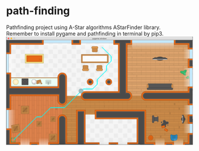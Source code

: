 # path-finding
Pathfinding project using A-Star algorithms AStarFinder library. <br />
Remember to install pygame and pathfinding in terminal by pip3. 
![alt text](https://github.com/khanh-hoang/path-finding/blob/main/demo.png)

